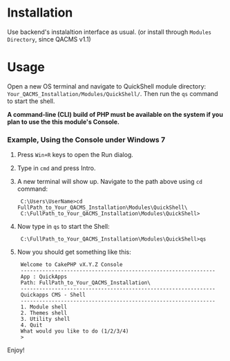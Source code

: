 # Installation
Use backend's instalaltion interface as usual. (or install through `Modules Directory`, since QACMS v1.1)


# Usage
Open a new OS terminal and navigate to QuickShell module directory: `Your_QACMS_Installation/Modules/QuickShell/`.
Then run the `qs` command to start the shell.


**A command-line (CLI) build of PHP must be available on the system if you plan to use the this module's Console.**


### Example, Using the Console under Windows 7

1. Press `Win+R` keys to open the Run dialog. 
2. Type in `cmd` and press Intro.
3. A new terminal will show up. Navigate to the path above using `cd` command:


        C:\Users\UserName>cd FullPath_to_Your_QACMS_Installation\Modules\QuickShell\
        C:\FullPath_to_Your_QACMS_Installation\Modules\QuickShell>

	
4. Now type in `qs` to start the Shell:


        C:\FullPath_to_Your_QACMS_Installation\Modules\QuickShell>qs

	
5. Now you should get something like this:


        Welcome to CakePHP vX.Y.Z Console
        ---------------------------------------------------------------
        App : QuickApps
        Path: FullPath_to_Your_QACMS_Installation\
        ---------------------------------------------------------------
        Quickapps CMS - Shell
        ---------------------------------------------------------------
        1. Module shell
        2. Themes shell
        3. Utility shell
        4. Quit
        What would you like to do (1/2/3/4)
        >


Enjoy!